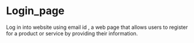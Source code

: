 # Login_page
Log in into website using email id , a web page that allows users to register for a product or service by providing their information.
